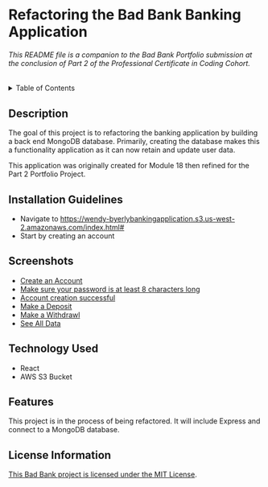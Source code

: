 # Refactoring the Bad Bank Banking Application

###### This README file is a companion to the Bad Bank Portfolio submission at the conclusion of Part 2 of the Professional Certificate in Coding Cohort. 

<!-- TABLE OF CONTENTS -->
<details>
  <summary>Table of Contents</summary>
  <ul>
    <li><a href="#description">Description</a></li>
    <li><a href="#installation">Installation Guidelines</a></li>
    <li><a href="#screenshots">Screenshots</a></li>
    <li><a href="#technology-used">Technology Used</a></li>
     <li><a href="#features">Features</a></li>
    <li><a href="#license-information">License Information</a></li>
  </ul>
</details>

## Description
The goal of this project is to refactoring the banking application by building a back end MongoDB database. Primarily, creating the database makes this a functionality application as it can now retain and update user data.

This application was originally created for Module 18 then refined for the Part 2 Portfolio Project. 

## Installation Guidelines
* Navigate to https://wendy-byerlybankingapplication.s3.us-west-2.amazonaws.com/index.html#
* Start by creating an account

## Screenshots
* [Create an Account](https://github.com/wkbw/badbank-v2/blob/main/screenshots/create-account.png)
* [Make sure your password is at least 8 characters long](https://github.com/wkbw/badbank-v2/blob/main/screenshots/password-validation.png)
* [Account creation successful](https://github.com/wkbw/badbank-v2/blob/main/screenshots/account-success.png)
* [Make a Deposit](https://github.com/wkbw/badbank-v2/blob/main/screenshots/deposit.png)
* [Make a Withdrawl](https://github.com/wkbw/badbank-v2/blob/main/screenshots/withdrawl.png)
* [See All Data](https://github.com/wkbw/badbank-v2/blob/main/screenshots/all-data.png)

## Technology Used
* React
* AWS S3 Bucket

## Features
This project is in the process of being refactored. It will include Express and connect to a MongoDB database.

## License Information
[This Bad Bank project is licensed under the MIT License](https://github.com/wkbw/Bad-Bank/blob/main/LICENSE).


